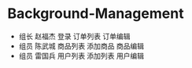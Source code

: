 # Background-Management

* 组长   赵福杰  登录   订单列表 订单编辑 
* 组员   陈武城   商品列表 添加商品 商品编辑 
* 组员   雷国兵   用户列表 添加列表 用户编辑
